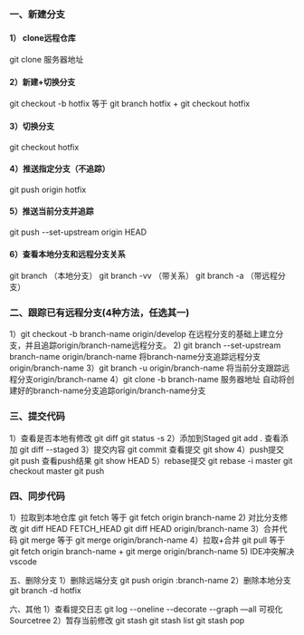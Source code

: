 
### 一、新建分支
#### 1） clone远程仓库
git clone 服务器地址
#### 2）新建+切换分支
git checkout -b hotfix
等于 git branch hotfix + git checkout hotfix
#### 3）切换分支
git checkout hotfix
#### 4）推送指定分支（不追踪）
git push origin hotfix
#### 5）推送当前分支并追踪
git push --set-upstream origin HEAD
#### 6）查看本地分支和远程分支关系 
git branch       （本地分支）
git branch -vv   （带关系）
git branch -a    （带远程分支）

### 二、跟踪已有远程分支(4种方法，任选其一)
1）git checkout -b branch-name origin/develop
在远程分支的基础上建立分支，并且追踪origin/branch-name远程分支。
2) git branch --set-upstream branch-name origin/branch-name
将branch-name分支追踪远程分支origin/branch-name
3）git branch -u origin/branch-name
将当前分支跟踪远程分支origin/branch-name
4）git clone -b branch-name 服务器地址
自动将创建好的branch-name分支追踪origin/branch-name分支

### 三、提交代码
1）查看是否本地有修改
git diff
git status -s 
2）添加到Staged
git add .
查看添加 git diff --staged
3）提交内容
git commit
查看提交 git show
4）push提交
git push
查看push结果  git show HEAD
5）rebase提交
git rebase -i master
git checkout master
git push

### 四、同步代码
1）拉取到本地仓库
git fetch 
等于 git fetch origin branch-name
2) 对比分支修改
git diff HEAD FETCH_HEAD
git diff HEAD origin/branch-name
3）合并代码
git merge
等于 git merge origin/branch-name
4）拉取+合并
git pull
等于 git fetch origin branch-name + git merge origin/branch-name
5) IDE冲突解决
vscode

五、删除分支
1）删除远端分支
git push origin :branch-name
2）删除本地分支
git branch -d hotfix

六、其他
1）查看提交日志
git log --oneline --decorate --graph —all
可视化 Sourcetree
2）暂存当前修改
git stash
git stash list
git stash pop
